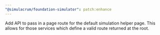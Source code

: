 ```yaml
---
"@simulacrum/foundation-simulator": patch:enhance
---
```


Add API to pass in a page route for the default simulation helper page. This allows for those services which define a valid route returned at the root.

